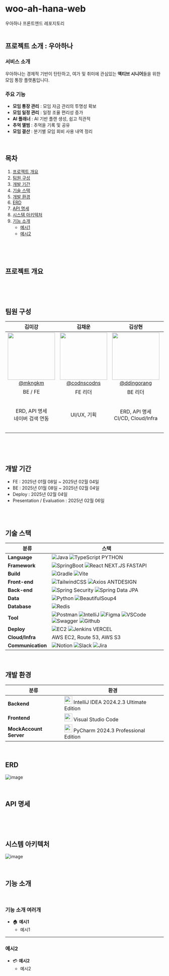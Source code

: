 # woo-ah-hana-web
우아하나 프론트엔드 레포지토리
<br>
<br>

## 프로젝트 소개 : 우아하나
### 서비스 소개
우아하나는 경제적 기반이 탄탄하고, 여가 및 취미에 관심있는 **액티브 시니어**들을 위한 모임 통장 플랫폼입니다.
### 주요 기능

- **모임 통장 관리** : 모임 자금 관리의 투명성 확보
- **모임 일정 관리** : 일정 조율 편리성 증가
- **AI 플래너** : AI 기반 플랜 생성, 쉽고 직관적
- **추억 앨범** : 추억을 기록 및 공유
- **모임 결산** : 분기별 모임 회비 사용 내역 정리
<br>


## 목차
1. [프로젝트 개요](#프로젝트-개요)
2. [팀원 구성](#팀원-구성)
3. [개발 기간](#개발-기간)
4. [기술 스택](#기술-스택)
5. [개발 환경](#개발-환경)
6. [ERD](#erd)
7. [API 명세](#api-명세)
8. [시스템 아키텍처](#시스템-아키텍처)
9. [기능 소개](#기능-소개)
    - [예시1](#예시1)
    - [예시2](#예시2)
<br>
<br>
<br>

## 프로젝트 개요


<br>
<br>
<br>

## 팀원 구성

<div align="center">

| **김미강** | **김채운** | **김상현** |👑 **윤영헌** | **최선정** | **함형주** |
| :------: |  :------: | :------: | :------: | :------: | :------: |
| [<img src="https://avatars.githubusercontent.com/u/113813881?v=4" height=150 width=150> <br/> @mkngkm](https://github.com/mkngkm) | [<img src="https://avatars.githubusercontent.com/u/181096953?v=4" height=150 width=150> <br/> @codnscodns](https://github.com/codnscodns) | [<img src="https://avatars.githubusercontent.com/u/114604135?v=4" height=150 width=150> <br/> @ddingorang](https://github.com/ddingorang)| [<img src="https://avatars.githubusercontent.com/u/107925716?v=4" height=150 width=150> <br/> @yoounyoungheon](https://github.com/yoounyoungheon)| [<img src="https://avatars.githubusercontent.com/u/128480236?v=4" height=150 width=150> <br/> @Choeseonjeong](https://github.com/Choeseonjeong)| [<img src="https://avatars.githubusercontent.com/u/108785508?v=4" height=150 width=150> <br/> @xzhhj01](https://github.com/xzhhj01)
| BE / FE |FE 리더|BE 리더|**팀장**|BE / FE |BE | 
| ERD, API 명세 <br>네이버 검색 연동|UI/UX, 기획|ERD, API 명세 <br>CI/CD, Cloud/Infra|CI/CD<br> AI 엔지니어링<br>네이버 지도 연동<br> MockAccount Server |ERD, API 명세 <br>UI/UX, STT|ERD, API 명세 <br> BE 프로젝트 세팅 <br> Infra|
</div>

<br>
<br>
<br>

## 개발 기간
- FE : 2025년 01월 08일 ~ 2025년 02월 04일
- BE : 2025년 01월 08일 ~ 2025년 02월 04일
- Deploy : 2025년 02월 04일
- Presentation / Evaluation : 2025년 02월 06일
<br>
<br>

## 기술 스택 
| **분류**       | **스택**                                                                                   |
|----------------|-------------------------------------------------------------------------------------------|
| **Language**   | ![Java](https://img.shields.io/badge/Java-17-007396?style=flat&logo=openjdk&logoColor=white) ![TypeScript](https://img.shields.io/badge/TypeScript-4.5-3178C6?style=flat&logo=typescript&logoColor=white) PYTHON |
| **Framework**  | ![SpringBoot](https://img.shields.io/badge/SpringBoot-3.1.1-6DB33F?style=flat&logo=springboot&logoColor=white) ![React](https://img.shields.io/badge/React-18.3.1-61DAFB?style=flat&logo=react&logoColor=black) NEXT.JS FASTAPI|
| **Build**      | ![Gradle](https://img.shields.io/badge/Gradle-7.0-02303A?style=flat&logo=gradle&logoColor=white) ![Vite](https://img.shields.io/badge/Vite-4.0-646CFF?style=flat&logo=vite&logoColor=white) |
| **Front-end**  | ![TailwindCSS](https://img.shields.io/badge/TailwindCSS-3.2-06B6D4?style=flat&logo=tailwindcss&logoColor=white)  ![Axios](https://img.shields.io/badge/Axios-0.21.1-5A29E4?style=flat) ANTDESIGN|
| **Back-end**   | ![Spring Security](https://img.shields.io/badge/Spring%20Security-5.6.1-6DB33F?style=flat&logo=springsecurity&logoColor=white) ![Spring Data JPA](https://img.shields.io/badge/Spring%20Data%20JPA-2.5.6-6DB33F?style=flat&logo=spring&logoColor=white) |
| **Data**       | ![Python](https://img.shields.io/badge/Python-3.10-3776AB?style=flat&logo=python&logoColor=white) ![BeautifulSoup4](https://img.shields.io/badge/BeautifulSoup4-WebScraping-4B8BBE?style=flat) |
| **Database**   | ![Redis](https://img.shields.io/badge/Redis-6.2-DC382D?style=flat&logo=redis&logoColor=white) | ![PostgreSQL](https://img.shields.io/badge/postgresql-16-4169E1?style=flat&logo=postgresql&logoColor=white) POSTGRESQL H2|
| **Tool**       | ![Postman](https://img.shields.io/badge/Postman-API%20Testing-FF6C37?style=flat&logo=postman&logoColor=white) ![IntelliJ](https://img.shields.io/badge/IntelliJ%20IDEA-2023-000000?style=flat&logo=intellijidea&logoColor=white) ![Figma](https://img.shields.io/badge/Figma-Design-FF7262?style=flat&logo=figma&logoColor=white) ![VSCode](https://img.shields.io/badge/VSCode-1.77-007ACC?style=flat&logo=visualstudiocode&logoColor=white) ![Swagger](https://img.shields.io/badge/Swagger-API%20Docs-85EA2D?style=flat&logo=swagger&logoColor=white) ![Github](https://img.shields.io/badge/Github-Code%20Hosting-181717?style=flat&logo=github&logoColor=white) |
| **Deploy**     | ![EC2](https://img.shields.io/badge/AWS%20EC2-Cloud-orange?style=flat&logo=amazonaws&logoColor=white) ![Jenkins](https://img.shields.io/badge/Jenkins-CI/CD-D24939?style=flat&logo=jenkins&logoColor=white) VERCEL |
| **Cloud/Infra** | AWS EC2, Route 53, AWS S3 |
| **Communication** | ![Notion](https://img.shields.io/badge/Notion-Wiki-000000?style=flat&logo=notion&logoColor=white) ![Slack](https://img.shields.io/badge/Slack-Chat-4A154B?style=flat&logo=slack&logoColor=white) ![Jira](https://img.shields.io/badge/Jira-Project%20Management-0052CC?style=flat&logo=jira&logoColor=white) |
<br>

## 개발 환경

| 분류 | 환경 | 
| --- | --- |
| **Backend** | <img src="https://github.com/user-attachments/assets/0065cf26-498e-43c5-a34f-9f1893b0f502" width="25">  IntelliJ IDEA 2024.2.3 Ultimate Edition |
| **Frontend** | <img src="https://github.com/user-attachments/assets/8a0325cf-0129-4741-a5f6-d1a7f3e538c1" width="25">  Visual Studio Code |
| **MockAccount Server** | <img src="https://github.com/user-attachments/assets/04d9f2db-2798-4188-873b-e5c0b9bf7a5e" width="25">  PyCharm 2024.3 Professional Edition|
<br>

## ERD
![image](https://github.com/user-attachments/assets/4efc541b-8a7c-4c16-9097-c1a89f3cd1d5)

<br>

## API 명세 


<br>
<br>
<br>

## 시스템 아키텍처
![image](https://github.com/user-attachments/assets/c10303e0-e7e8-4295-8122-5e9d524e9492)

<br>


## 기능 소개 
<br>

### 기능 소개 여러개
- 🏠 **예시1**  
  - 예시1
    






---

### 예시2
- 💳 **예시2**  
  - 예시2



